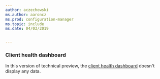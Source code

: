 ```yaml
---
author: aczechowski
ms.author: aaroncz
ms.prod: configuration-manager
ms.topic: include
ms.date: 04/03/2019


---
```


### <a name="ki_health"></a> Client health dashboard

In this version of technical preview, the [client health dashboard](/sccm/core/get-started/2019/technical-preview-1901#bkmk_health) doesn't display any data.